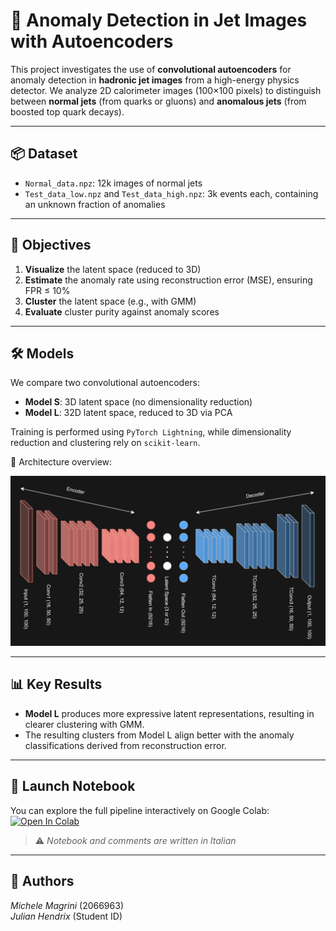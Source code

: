# 🧠 Anomaly Detection in Jet Images with Autoencoders

This project investigates the use of **convolutional autoencoders** for anomaly detection in **hadronic jet images** from a high-energy physics detector. We analyze 2D calorimeter images (100×100 pixels) to distinguish between **normal jets** (from quarks or gluons) and **anomalous jets** (from boosted top quark decays).

---

## 📦 Dataset

- `Normal_data.npz`: 12k images of normal jets  
- `Test_data_low.npz` and `Test_data_high.npz`: 3k events each, containing an unknown fraction of anomalies

---

## 🧩 Objectives

1. **Visualize** the latent space (reduced to 3D)
2. **Estimate** the anomaly rate using reconstruction error (MSE), ensuring FPR ≤ 10%
3. **Cluster** the latent space (e.g., with GMM)
4. **Evaluate** cluster purity against anomaly scores

---

## 🛠️ Models

We compare two convolutional autoencoders:

- **Model S**: 3D latent space (no dimensionality reduction)
- **Model L**: 32D latent space, reduced to 3D via PCA

Training is performed using `PyTorch Lightning`, while dimensionality reduction and clustering rely on `scikit-learn`.

📌 Architecture overview:

![AE](media/AE.png)

---

## 📊 Key Results

- **Model L** produces more expressive latent representations, resulting in clearer clustering with GMM.
- The resulting clusters from Model L align better with the anomaly classifications derived from reconstruction error.

---

## 🔗 Launch Notebook

You can explore the full pipeline interactively on Google Colab:  
[![Open In Colab](https://colab.research.google.com/assets/colab-badge.svg)]([https://colabtocolab.research.google.com/](https://github.com/mich1803/AnomalyDetection-AE-LHC/blob/main/AD_AE_LHC_PhysAI2025.ipynb))
> ⚠️ *Notebook and comments are written in Italian*

---

## 👥 Authors

*Michele Magrini* (2066963)  
*Julian Hendrix* (Student ID)
